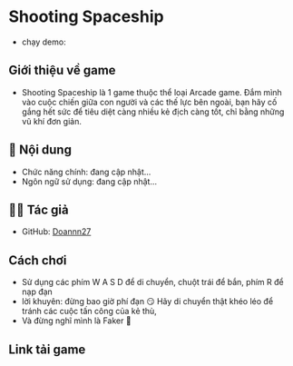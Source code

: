 # Shooting Spaceship

* chạy demo: 
## Giới thiệu về game
- Shooting Spaceship là 1 game thuộc thể loại Arcade game. Đắm mình vào cuộc chiến giữa con người và các thế lực bên ngoài, bạn hãy cố gắng hết sức để tiêu diệt càng nhiều kẻ địch càng tốt, chỉ bằng những vũ khí đơn giản.

## 📁 Nội dung

- Chức năng chính: đang cập nhật...
- Ngôn ngữ sử dụng: đang cập nhật...

## 👨‍💻 Tác giả

- GitHub: [Doannn27](https://github.com/Doannn27)
## Cách chơi 
- Sử dụng các phím W A S D để di chuyển, chuột trái để bắn, phím R để nạp đạn
- lời khuyên: đừng bao giờ phí đạn :smirk:
              Hãy di chuyển thật khéo léo để tránh các cuộc tấn công của kẻ thù,
- Và đừng nghĩ mình là Faker 🗿
## Link tải game

